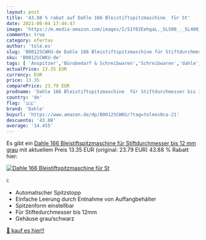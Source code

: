 ```yaml
---
layout: post
title: '43.88 % rabat auf Dahle 166 Bleistiftspitzmaschine  für St'
date: 2021-06-04 17:44:47
image: 'https://m.media-amazon.com/images/I/51Y82EehgaL._SL500_._SL400_.jpg'
comments: true
category: ofertas
author: 'tole.es'
slug: 'B0012SCWKU-de Dahle 166 Bleistiftspitzmaschine für Stiftdurchmesser bis...'
sku: 'B0012SCWKU-de'
tags: [ 'Anspitzer','Bürobedarf & Schreibwaren','Schreibwaren','dahle', ]
actualPrice: 13.35 EUR
currency: EUR
price: 13.35
comparePrice: 23.79 EUR
prodname: 'Dahle 166 Bleistiftspitzmaschine  für Stiftdurchmesser bis 12 mm  grau'
country: 'de'
flag: '🇩🇪'
brand: 'Dahle'
buyurl: 'https://www.amazon.de/dp/B0012SCWKU/?tag=tolees0ca-21'
descuento: '43.88'
average: '14.455'
---
```


Es gibt ein [Dahle 166 Bleistiftspitzmaschine  für Stiftdurchmesser bis 12 mm  grau](https://www.amazon.de/dp/B0012SCWKU/?tag=tolees0ca-21) mit aktuellem Preis 13.35 EUR (original: 23.79 EUR) 43.88 % Rabatt hier:

[![Dahle 166 Bleistiftspitzmaschine  für St](https://m.media-amazon.com/images/I/51Y82EehgaL._SL500_._SL400_.jpg)](https://www.amazon.de/dp/B0012SCWKU/?tag=tolees0ca-21)

ℹ️:

- Automatischer Spitzstopp
- Einfache Leerung durch Entnahme von Auffangbehälter
- Spitzenform einstellbar
- Für Stiftedurchmesser bis 12mm
- Gehäuse grau/schwarz

[🛒 kauf es hier!!](https://www.amazon.de/dp/B0012SCWKU/?tag=tolees0ca-21)
